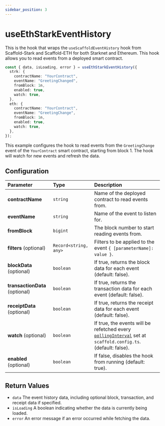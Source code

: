 ```yaml
---
sidebar_position: 3
---
```


# useEthStarkEventHistory

This is the hook that wraps the `useScaffoldEventHistory` hook from Scaffold-Stark and Scaffold-ETH for both Starknet and Ethereum. This hook allows you to read events from a deployed smart contract.

```ts
const { data, isLoading, error } = useEthStarkEventHistory({
  strk: {
    contractName: "YourContract",
    eventName: "GreetingChanged",
    fromBlock: 1n,
    enabled: true,
    watch: true,
  },
  eth: {
    contractName: "YourContract",
    eventName: "GreetingChange",
    fromBlock: 1n,
    enabled: true,
    watch: true,
  },
});
```

This example configures the hook to read events from the `GreetingChange` event of the `YourContract` smart contract, starting from block 1. The hook will watch for new events and refresh the data.

## Configuration

| Parameter                      | Type                  | Description                                                                                                                                                    |
| :----------------------------- | :-------------------- | :------------------------------------------------------------------------------------------------------------------------------------------------------------- |
| **contractName**               | `string`              | Name of the deployed contract to read events from.                                                                                                             |
| **eventName**                  | `string`              | Name of the event to listen for.                                                                                                                               |
| **fromBlock**                  | `bigint`              | The block number to start reading events from.                                                                                                                 |
| **filters** (optional)         | `Record<string, any>` | Filters to be applied to the event `{ [parameterName]: value }`.                                                                                               |
| **blockData** (optional)       | `boolean`             | If true, returns the block data for each event (default: false).                                                                                               |
| **transactionData** (optional) | `boolean`             | If true, returns the transaction data for each event (default: false).                                                                                         |
| **receiptData** (optional)     | `boolean`             | If true, returns the receipt data for each event (default: false).                                                                                             |
| **watch** (optional)           | `boolean`             | If true, the events will be refetched every [`pollingInterval`](/deploying/deploy-nextjs-app#--pollinginterval) set at `scaffold.config.ts`. (default: false). |
| **enabled** (optional)         | `boolean`             | If false, disables the hook from running (default: true).                                                                                                      |

## Return Values

- `data` The event history data, including optional block, transaction, and receipt data if specified.
- `isLoading` A boolean indicating whether the data is currently being loaded.
- `error` An error message if an error occurred while fetching the data.
